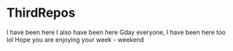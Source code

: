 # ThirdRepos
I have been here
I also have been here
Gday everyone, I have been here too lol
Hope you are enjoying your week - weekend
